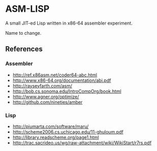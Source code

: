 # ASM-LISP

A small JIT-ed Lisp written in x86-64 assembler experiment.

Name to change.

## References

### Assembler

* http://ref.x86asm.net/coder64-abc.html
* http://www.x86-64.org/documentation/abi.pdf
* http://rayseyfarth.com/asm/
* http://bob.cs.sonoma.edu/IntroCompOrg/book.html
* http://www.agner.org/optimize/
* http://github.com/nineties/amber

### Lisp

* http://piumarta.com/software/maru/
* http://scheme2006.cs.uchicago.edu/11-ghuloum.pdf
* http://library.readscheme.org/page1.html
* http://trac.sacrideo.us/wg/raw-attachment/wiki/WikiStart/r7rs.pdf
